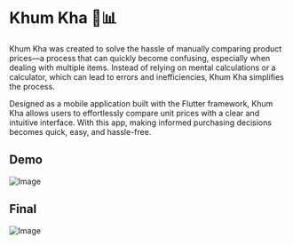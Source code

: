 # Khum Kha 🛒📊

Khum Kha was created to solve the hassle of manually comparing product prices—a process that can quickly become confusing, especially when dealing with multiple items. Instead of relying on mental calculations or a calculator, which can lead to errors and inefficiencies, Khum Kha simplifies the process. 

Designed as a mobile application built with the Flutter framework, Khum Kha allows users to effortlessly compare unit prices with a clear and intuitive interface. With this app, making informed purchasing decisions becomes quick, easy, and hassle-free.




## Demo

![Image](https://github.com/user-attachments/assets/ccabce16-0487-432f-93b4-0c1956717543)




## Final

![Image](https://github.com/user-attachments/assets/a9bfca4f-3737-4d3b-9781-27b5fc6e73c2)
